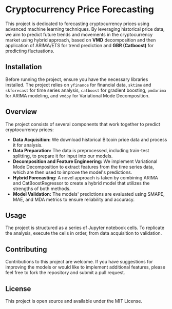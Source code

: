 # Cryptocurrency Price Forecasting

This project is dedicated to forecasting cryptocurrency prices using advanced machine learning techniques. By leveraging historical price data, we aim to predict future trends and movements in the cryptocurrency market using hybrid approach, based on **VMD** decomposition and then application of ARIMA/ETS for trend prediction and **GBR (Catboost)** for predicting fluctuations.

## Installation

Before running the project, ensure you have the necessary libraries installed. The project relies on `yfinance` for financial data, `sktime` and `skforecast` for time series analysis, `catboost` for gradient boosting, `pmdarima` for ARIMA modeling, and `vmdpy` for Variational Mode Decomposition.

## Overview

The project consists of several components that work together to predict cryptocurrency prices:

- **Data Acquisition:** We download historical Bitcoin price data and process it for analysis.
- **Data Preparation:** The data is preprocessed, including  train-test splitting, to prepare it for input into our models. 
- **Decomposition and Feature Engineering:** We implement Variational Mode Decomposition to extract features from the time series data, which are then used to improve the model's predictions.
- **Hybrid Forecasting:** A novel approach is taken by combining ARIMA and CatBoostRegressor to create a hybrid model that utilizes the strengths of both methods.
- **Model Validation:** The models' predictions are evaluated using SMAPE, MAE, and MDA metrics to ensure reliability and accuracy.

## Usage

The project is structured as a series of Jupyter notebook cells. To replicate the analysis, execute the cells in order, from data acquisition to validation.

## Contributing

Contributions to this project are welcome. If you have suggestions for improving the models or would like to implement additional features, please feel free to fork the repository and submit a pull request.

## License

This project is open source and available under the MIT License.

